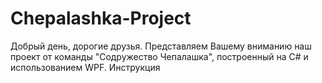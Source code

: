 # Chepalashka-Project

Добрый день, дорогие друзья. Представляем Вашему вниманию наш проект от команды "Содружество Чепалашка", построенный на C# и использованием WPF.
Инструкция 
